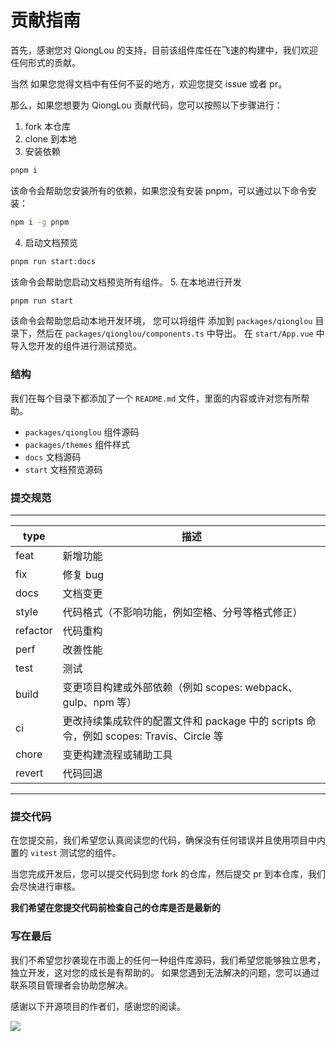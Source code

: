 # 贡献指南

首先，感谢您对 QiongLou 的支持，目前该组件库任在飞速的构建中，我们欢迎任何形式的贡献。

当然 如果您觉得文档中有任何不妥的地方，欢迎您提交 issue 或者 pr。

那么，如果您想要为 QiongLou 贡献代码，您可以按照以下步骤进行：

1. fork 本仓库
2. clone 到本地
3. 安装依赖
 ```bash
pnpm i
```
该命令会帮助您安装所有的依赖，如果您没有安装 pnpm，可以通过以下命令安装：
```bash
npm i -g pnpm
```
4. 启动文档预览
```bash
pnpm run start:docs
```
该命令会帮助您启动文档预览所有组件。
5. 在本地进行开发
```bash
pnpm run start
```
该命令会帮助您启动本地开发环境， 您可以将组件 添加到 `packages/qionglou` 目录下，然后在 `packages/qionglou/components.ts` 中导出。
在 `start/App.vue` 中导入您开发的组件进行测试预览。

### 结构
我们在每个目录下都添加了一个 `README.md` 文件，里面的内容或许对您有所帮助。
 - `packages/qionglou` 组件源码
 - `packages/themes` 组件样式
 - `docs` 文档源码
 - `start` 文档预览源码

### 提交规范

---
| type | 描述 |
| --- | --- |
| feat | 新增功能 |
| fix | 修复 bug |
| docs | 文档变更 |
| style | 代码格式（不影响功能，例如空格、分号等格式修正） |
| refactor | 代码重构 |
| perf | 改善性能 |
| test | 测试 |
| build | 变更项目构建或外部依赖（例如 scopes: webpack、gulp、npm 等） |
| ci | 更改持续集成软件的配置文件和 package 中的 scripts 命令，例如 scopes: Travis、Circle 等 |
| chore | 变更构建流程或辅助工具 |
| revert | 代码回退 |
---

### 提交代码
在您提交前，我们希望您认真阅读您的代码，确保没有任何错误并且使用项目中内置的 `vitest` 测试您的组件。

当您完成开发后，您可以提交代码到您 fork 的仓库，然后提交 pr 到本仓库，我们会尽快进行审核。

**我们希望在您提交代码前检查自己的仓库是否是最新的**

### 写在最后
我们不希望您抄袭现在市面上的任何一种组件库源码，我们希望您能够独立思考，独立开发，这对您的成长是有帮助的。
如果您遇到无法解决的问题，您可以通过联系项目管理者会协助您解决。

感谢以下开源项目的作者们，感谢您的阅读。

<a href="https://github.com/Jiangxue-team/qionglou/graphs/contributors">
  <img src="https://contrib.rocks/image?repo=Jiangxue-team/qionglou" />
</a>

